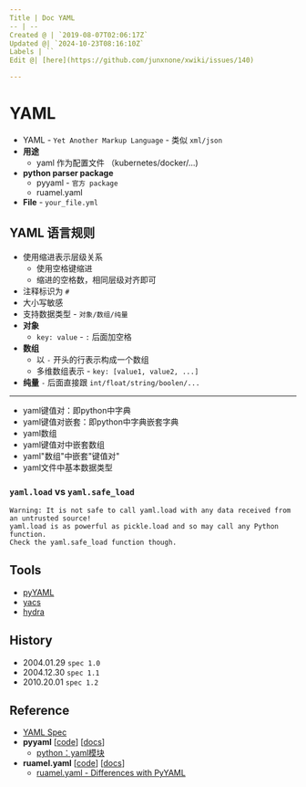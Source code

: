 ```yaml
---
Title | Doc YAML
-- | --
Created @ | `2019-08-07T02:06:17Z`
Updated @| `2024-10-23T08:16:10Z`
Labels | ``
Edit @| [here](https://github.com/junxnone/xwiki/issues/140)

---
```

# YAML
- YAML - `Yet Another Markup Language` - 类似 `xml/json`
- **用途**
  - yaml 作为配置文件 （kubernetes/docker/...)
- **python parser package**
  - pyyaml - `官方 package`
  - ruamel.yaml
- **File**  - `your_file.yml`


## YAML 语言规则

- 使用缩进表示层级关系
  - 使用空格键缩进
  - 缩进的空格数，相同层级对齐即可
- 注释标识为 `#`
- 大小写敏感
- 支持数据类型 - `对象/数组/纯量`
- **对象**
  -  `key: value` - `:` 后面加空格
- **数组**
  - 以 `-` 开头的行表示构成一个数组
  - 多维数组表示 - `key: [value1, value2, ...]`
- **纯量** `-` 后面直接跟 `int/float/string/boolen/...`

---

- yaml键值对：即python中字典
- yaml键值对嵌套：即python中字典嵌套字典
- yaml数组
- yaml键值对中嵌套数组
-  yaml"数组"中嵌套"键值对"
- yaml文件中基本数据类型

### `yaml.load` vs `yaml.safe_load`

```
Warning: It is not safe to call yaml.load with any data received from an untrusted source!
yaml.load is as powerful as pickle.load and so may call any Python function. 
Check the yaml.safe_load function though.
```

## Tools
- [pyYAML](https://github.com/yaml/pyyaml)
- [yacs](https://github.com/rbgirshick/yacs/tree/master)
- [hydra](https://github.com/facebookresearch/hydra)

## History

- 2004.01.29 `spec 1.0`
- 2004.12.30 `spec 1.1`
- 2010.20.01 `spec 1.2`

## Reference
- [YAML Spec](https://yaml.org/spec/)
- **pyyaml** [[code](https://github.com/yaml/pyyaml)] [[docs](https://pyyaml.org/wiki/PyYAMLDocumentation)]
  - [python：yaml模块](https://www.jianshu.com/p/eaa1bf01b3a6)
- **ruamel.yaml** [[code](https://sourceforge.net/p/ruamel-yaml/code/ci/default/tree/)] [[docs](https://yaml.readthedocs.io/en/latest/)]
  - [ruamel.yaml - Differences with PyYAML](https://yaml.readthedocs.io/en/latest/pyyaml.html)

